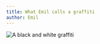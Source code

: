 ```yaml
---
title: What Emil calls a graffiti
author: Emil
---
```

![A black and white graffiti](/img/IMG_0636.jpg)